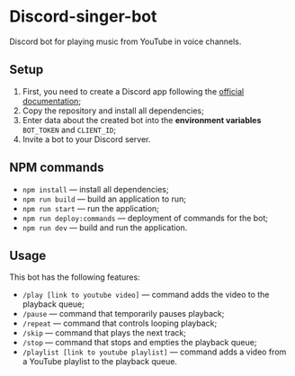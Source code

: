 # Discord-singer-bot
Discord bot for playing music from YouTube in voice channels.

## Setup
 1. First, you need to create a Discord app following the [official documentation](https://discord.com/developers/docs/quick-start/getting-started);
 2. Copy the repository and install all dependencies;
 3. Enter data about the created bot into the **environment variables** `BOT_TOKEN` and `CLIENT_ID`;
 4. Invite a bot to your Discord server.

## NPM commands
* `npm install` — install all dependencies;
* `npm run build` — build an application to run;
* `npm run start` — run the application;
* `npm run deploy:commands` — deployment of commands for the bot;
* `npm run dev` — build and run the application.

## Usage
This bot has the following features:
* `/play [link to youtube video]` — command adds the video to the playback queue;
* `/pause` — command that temporarily pauses playback;
* `/repeat` — command that controls looping playback;
* `/skip` — command that plays the next track;
* `/stop` — command that stops and empties the playback queue;
* `/playlist [link to youtube playlist]` — command adds a video from a YouTube playlist to the playback queue.
